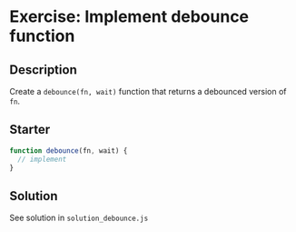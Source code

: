 # Exercise: Implement debounce function

## Description
Create a `debounce(fn, wait)` function that returns a debounced version of `fn`.

## Starter
```js
function debounce(fn, wait) {
  // implement
}
```

## Solution
See solution in `solution_debounce.js`
